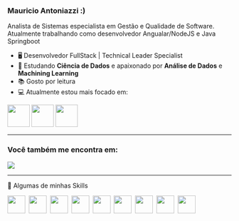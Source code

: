 ### Mauricio Antoniazzi :)
Analista de Sistemas especialista em Gestão e Qualidade de Software. Atualmente trabalhando como desenvolvedor Angualar/NodeJS e Java Springboot

 - 🖥️ Desenvolvedor FullStack | Technical Leader Specialist
 - 📘 Estudando **Ciência de Dados** e apaixonado por **Análise de Dados** e **Machining Learning**
 - 📚 Gosto por leitura
 - 💻 Atualmente estou mais focado em:

  <div display="inline">
    <img with="50" height="50" src="https://cdn.jsdelivr.net/gh/devicons/devicon@latest/icons/python/python-original.svg" />
    <img with="50" height="50" src="https://cdn.jsdelivr.net/gh/devicons/devicon@latest/icons/scikitlearn/scikitlearn-original.svg" />
    <img with="50" height="50" src="https://cdn.jsdelivr.net/gh/devicons/devicon@latest/icons/jupyter/jupyter-original-wordmark.svg" />
  </div>

<hr>

### Você também me encontra em:
<a href="https://www.linkedin.com/in/mauricio-antoniazzi-29435594/">
  <img src="https://img.shields.io/badge/linkedin-%230077B5.svg?style=for-the-badge&logo=linkedin&logoColor=white" />
</a>

<br />
<hr>

🚀 Algumas de minhas Skills

<div style="display: flex;">
  <img with="40" height="40" src="https://cdn.jsdelivr.net/gh/devicons/devicon@latest/icons/angular/angular-original.svg" />&nbsp;&nbsp;
  <img with="40" height="40" src="https://cdn.jsdelivr.net/gh/devicons/devicon@latest/icons/javascript/javascript-original.svg" />&nbsp;&nbsp;
  <img with="40" height="40" src="https://cdn.jsdelivr.net/gh/devicons/devicon@latest/icons/spring/spring-original.svg" />&nbsp;&nbsp;
  <img with="40" height="40" src="https://cdn.jsdelivr.net/gh/devicons/devicon@latest/icons/nodejs/nodejs-original-wordmark.svg" />&nbsp;&nbsp;
  <img with="40" height="40" src="https://cdn.jsdelivr.net/gh/devicons/devicon@latest/icons/bootstrap/bootstrap-original-wordmark.svg" />&nbsp;&nbsp;
  <img with="40" height="40" src="https://cdn.jsdelivr.net/gh/devicons/devicon@latest/icons/jupyter/jupyter-original-wordmark.svg" />&nbsp;&nbsp;
  <img with="40" height="40" src="https://cdn.jsdelivr.net/gh/devicons/devicon@latest/icons/python/python-original.svg" />&nbsp;&nbsp;
  <img with="40" height="40" src="https://cdn.jsdelivr.net/gh/devicons/devicon@latest/icons/sass/sass-original.svg" />&nbsp;&nbsp;
  <img with="40" height="40" src="https://cdn.jsdelivr.net/gh/devicons/devicon@latest/icons/docker/docker-original.svg" />
          
</div>

